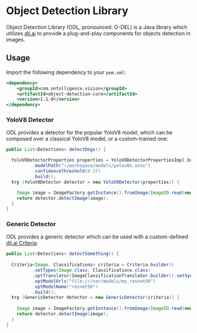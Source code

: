 # Object Detection Library

Object Detection Library (ODL, pronounced: O-DEL) is a Java library which utilizes [djl.ai](https://djl.ai/) to provide a plug-and-play
components for objects detection in images.

## Usage

Import the following dependency to your `pom.xml`:

```xml
<dependency>
    <groupId>com.ontolligence.vision</groupId>
    <artifactId>object-detection-core</artifactId>
    <version>1.1.0</version>
</dependency>
```

### YoloV8 Detector

ODL provides a detector for the popular YoloV8 model, which can be composed over a classical YoloV8 model, or a custom-trained one:

```java
public List<Detections> detectDogs() {

  YoloV8DetectorProperties properties = YoloV8DetectorPropertiesImpl.builder()
          .modelPath("~/workspace/models/yolov8n.onnx")
          .confidenceThreshold(0.3f)
          .build();
  try (YoloV8Detector detector = new YoloV8Detector(properties)) {

    Image image = ImageFactory.getInstance().fromImage(ImageIO.read(new File("~/workspace/images/dogs.jpeg")));
    return detector.detectImage(image);
  }
}
```

### Generic Detector
ODL provides a generic detector which can be used with a custom-defined [djl.ai Criteria](https://javadoc.io/doc/ai.djl/api/latest/ai/djl/repository/zoo/Criteria.html):
```java
public List<Detections> detectSomething() {
  
  Criteria<Image, Classifications> criteria = Criteria.builder()
          .setTypes(Image.class, Classifications.class)
          .optTranslator(ImageClassificationTranslator.builder().setSynsetArtifactName("synset.txt").build())
          .optModelUrls("file:///var/models/my_resnet50")
          .optModelName("resnet50")
          .build();
  try (GenericDetector detector = new GenericDetector(criteria)) {
    
    Image image = ImageFactory.getInstance().fromImage(ImageIO.read(new File("~/workspace/images/dogs.jpeg")));
    return detector.detectImage(image);
  }
}
```